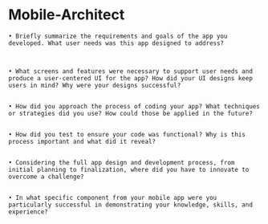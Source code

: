 # Mobile-Architect


    • Briefly summarize the requirements and goals of the app you developed. What user needs was this app designed to address?
    

    
    • What screens and features were necessary to support user needs and produce a user-centered UI for the app? How did your UI designs keep users in mind? Why were your designs successful?

    
    • How did you approach the process of coding your app? What techniques or strategies did you use? How could those be applied in the future?

    
    • How did you test to ensure your code was functional? Why is this process important and what did it reveal?

    
    • Considering the full app design and development process, from initial planning to finalization, where did you have to innovate to overcome a challenge?

    
    • In what specific component from your mobile app were you particularly successful in demonstrating your knowledge, skills, and experience?

    
